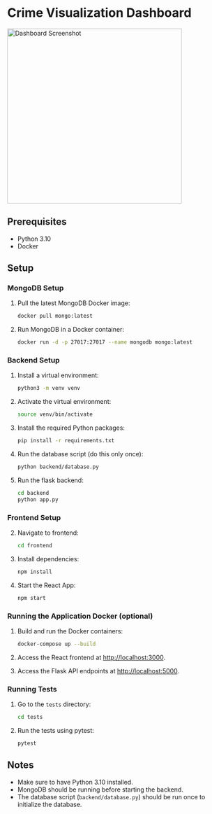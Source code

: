 # Crime Visualization Dashboard

<img src="images/screenshot.png" alt="Dashboard Screenshot" width="400"/>

## Prerequisites

- Python 3.10
- Docker

## Setup

### MongoDB Setup

1. Pull the latest MongoDB Docker image:

    ```sh
    docker pull mongo:latest
    ```

2. Run MongoDB in a Docker container:

    ```sh
    docker run -d -p 27017:27017 --name mongodb mongo:latest
    ```

### Backend Setup

1. Install a virtual environment:

    ```sh
    python3 -m venv venv
    ```

2. Activate the virtual environment:

    ```sh
    source venv/bin/activate
    ```

3. Install the required Python packages:

    ```sh
    pip install -r requirements.txt
    ```

3. Run the database script (do this only once):

    ```sh
    python backend/database.py
    ```

3. Run the flask backend:

    ```sh
    cd backend
    python app.py
    ```

### Frontend Setup

2. Navigate to frontend:

    ```sh
    cd frontend
    ```

3. Install dependencies:

    ```sh
    npm install
    ```

3. Start the React App:

    ```sh
    npm start
    ```    

    

### Running the Application Docker (optional)

1. Build and run the Docker containers:

    ```sh
    docker-compose up --build
    ```
    
2. Access the React frontend at [http://localhost:3000](http://localhost:3000).

3. Access the Flask API endpoints at [http://localhost:5000](http://localhost:5000).

### Running Tests

1. Go to the `tests` directory:

    ```sh
    cd tests
    ```

2. Run the tests using pytest:

    ```sh
    pytest
    ```

## Notes

- Make sure to have Python 3.10 installed.
- MongoDB should be running before starting the backend.
- The database script (`backend/database.py`) should be run once to initialize the database.


